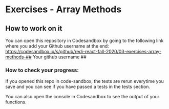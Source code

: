 # Exercises - Array Methods

## How to work on it
You can open this repository in Codesandbox by going to the following link where you add your Github username at the end:
https://codesandbox.io/s/github/redi-react-fall-2020/03-exercises-array-methods-## Your github username ##

### How to check your progress:
If you opened this repo in code-sandbox, the tests are rerun everytime you save and you can see if you have passed a tests in the tests section.

You can also open the console in Codesandbox to see the output of your functions.